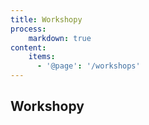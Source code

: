 ```yaml
---
title: Workshopy
process:
    markdown: true
content:
    items:
      - '@page': '/workshops'
---
```

## Workshopy